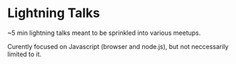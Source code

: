 # Lightning Talks

~5 min lightning talks meant to be sprinkled into various meetups.

Curently focused on Javascript (browser and node.js), but not neccessarily limited to it.
